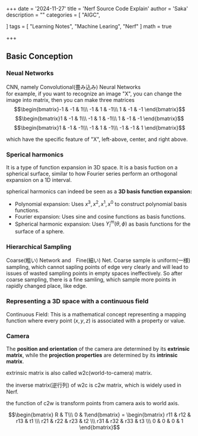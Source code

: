 +++
date = '2024-11-27'
title = 'Nerf Source Code Explain'
author = 'Saka'
description = ""
categories = [
    "AIGC",
   
]
tags = [
    "Learning Notes",
     "Machine Learing",
     "Nerf"
]
math = true

+++

## Basic Conception

### Neual Networks
CNN, namely Convolutional(畳み込み) Neural Networks  
for example, if you want to recognize an image "X", you can change the image into matrix, then you can make three matrices
$$\begin{bmatrix}-1 & -1 & 1\\\ -1 & 1 & -1\\\ 1 & -1 & -1 \end{bmatrix}$$
$$\begin{bmatrix}1 & -1 & 1\\\ -1 & 1 & -1\\\ 1 & -1 & -1 \end{bmatrix}$$
$$\begin{bmatrix}1 & -1 & -1\\\ -1 & 1 & -1\\\ -1 & -1 & 1 \end{bmatrix}$$

which have the specific feature of "X", left-above, center, and right above. 

### Sperical harmonics

It is a type of function expansion in 3D space. It is a basis fuction on a spherical surface, similar to how Fourier series perform an orthogonal expansion on a 1D interval.

spherical harmonics can indeed be seen as a **3D basis function expansion:**

* Polynomial expansion: Uses $x^3, x^2, x^1, x^0$ to construct polynomial basis functions.
* Fourier expansion: Uses sine and cosine functions as basis functions.
* Spherical harmonic expansion: Uses $Y_l^m(θ,ϕ)$ as basis functions for the surface of a sphere.

### Hierarchical Sampling
Coarse(粗い) Network and　Fine(細い) Net.
Coarse sample is uniform(一様) sampling, which cannot sapling points of edge very clearly and will lead to issues of wasted sampling points in empty spaces ineffectively. So after coarse sampling, there is a fine samling, which sample more points in rapidly changed place, like edge.

### Representing a 3D space with a continuous field
Continuous Field: This is a mathematical concept representing a mapping function where every point $(x,y,z)$ is associated with a property or value.

### Camera
The **position and orientation** of the camera are determined by its **extrinsic matrix**, while the **projection properties** are determined by its **intrinsic matrix**.

extrinsic matrix is also called w2c(world-to-camera) matrix.

the inverse matrix(逆行列) of w2c is c2w matrix, which is widely used in Nerf.  

the function of c2w is transform points from camera axis to world axis.

$$\begin{bmatrix} R & T\\\ 0 & 1\end{bmatrix} = \begin{bmatrix} r11 & r12 & r13 & t1 \\\ r21 & r22 & r23 & t2 \\\ r31 & r32 & r33 & t3 \\\ 0 & 0 & 0 & 1  \end{bmatrix}$$ 



